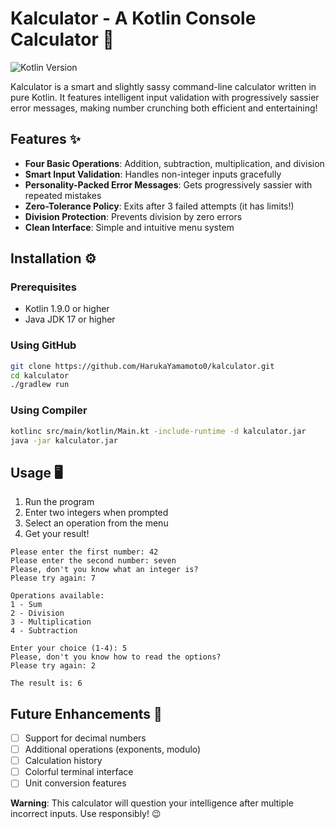 # Kalculator - A Kotlin Console Calculator 🧮

![Kotlin Version](https://img.shields.io/badge/Kotlin-1.9.0-blueviolet)

Kalculator is a smart and slightly sassy command-line calculator written in pure Kotlin. It features intelligent input validation with progressively sassier error messages, making number crunching both efficient and entertaining!

## Features ✨

- **Four Basic Operations**: Addition, subtraction, multiplication, and division
- **Smart Input Validation**: Handles non-integer inputs gracefully
- **Personality-Packed Error Messages**: Gets progressively sassier with repeated mistakes
- **Zero-Tolerance Policy**: Exits after 3 failed attempts (it has limits!)
- **Division Protection**: Prevents division by zero errors
- **Clean Interface**: Simple and intuitive menu system

## Installation ⚙️

### Prerequisites
- Kotlin 1.9.0 or higher
- Java JDK 17 or higher

### Using GitHub
```bash
git clone https://github.com/HarukaYamamoto0/kalculator.git
cd kalculator
./gradlew run
```

### Using Compiler
```bash
kotlinc src/main/kotlin/Main.kt -include-runtime -d kalculator.jar
java -jar kalculator.jar
```

## Usage 🖥️

1. Run the program
2. Enter two integers when prompted
3. Select an operation from the menu
4. Get your result!

```plaintext
Please enter the first number: 42
Please enter the second number: seven
Please, don't you know what an integer is?
Please try again: 7

Operations available:
1 - Sum
2 - Division
3 - Multiplication
4 - Subtraction

Enter your choice (1-4): 5
Please, don't you know how to read the options?
Please try again: 2

The result is: 6
```

## Future Enhancements 🚀

- [ ] Support for decimal numbers
- [ ] Additional operations (exponents, modulo)
- [ ] Calculation history
- [ ] Colorful terminal interface
- [ ] Unit conversion features

**Warning**: This calculator will question your intelligence after multiple incorrect inputs. Use responsibly! 😉
